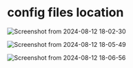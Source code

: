 # config files location

![Screenshot from 2024-08-12 18-02-30](https://github.com/user-attachments/assets/4a1daa65-4cff-424e-9d31-7d0f9e194bd2)

![Screenshot from 2024-08-12 18-05-49](https://github.com/user-attachments/assets/4f9df606-0c64-4126-b989-758d58cd0285)

![Screenshot from 2024-08-12 18-06-56](https://github.com/user-attachments/assets/fa06d8ee-1c7a-4299-88b1-bde7aab86272)
